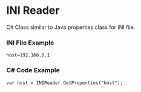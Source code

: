 # INI Reader
C# Class similar to Java properties class for INI file.

### INI File Example
    host=192.168.0.1

### C# Code Example
    var host = INIReader.GetProperties("host");
